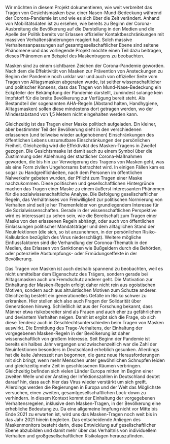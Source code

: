 Wir möchten in diesem Projekt dokumentieren, wie weit verbreitet das Tragen von Gesichtsmasken bzw. einer Nasen-Mund-Bedeckung während der Corona-Pandemie ist und wie es sich über die Zeit verändert. Anhand von Mobilitätsdaten ist zu ersehen, wie bereits zu Beginn der Corona-Ausbreitung die Bevölkerung auf die Darstellung in den Medien und die Apelle der Politik bereits vor Erlassen offizieller Kontaktbeschränkungen mit massiven Verhaltensänderungen reagiert hat. Solch massive Verhaltensanpassungen auf gesamtgesellschaftlicher Ebene sind seltene Phänomene und das vorliegende Projekt möchte einen Teil dazu beitragen, dieses Phänomen am Beispiel des Maskentragens zu beobachten.

Masken sind zu einem sichtbaren Zeichen der Corona-Pandemie geworden. Nach dem die Effektivität von Masken zur Prävention von Ansteckungen zu Beginn der Pandemie noch unklar war und auch von offizieller Seite vom Tragen von Alltagsmasken abgeraten wurde, ist seither wissenschaftlicher und politischer Konsens, dass das Tragen von Mund-Nase-Bedeckung ein Eckpfeiler der Bekämpfung der Pandemie darstellt, zumindest solange kein Impfstoff für die breite Bevölkerung zur Verfügung bereit steht. Als Bestandteil der sogenannten AHA-Regeln (Abstand halten, Handhygiene, Alltagsmasken) sollen diese mindestens dort getragen werden, wo der Mindestabstand von 1,5 Metern nicht eingehalten werden kann.

Gleichzeitig ist das Tragen einer Maske politisch aufgeladen. Ein kleiner, aber bestimmter Teil der Bevölkerung sieht in den verschiedenen erlassenen (und teilweise wieder aufgehobenen) Einschränkungen des öffentlichen Lebens unzumutbare Einschränkungen der persönlichen Freiheit. Gleichzeitig wird die Effektivität des Masken-Tragens in Zweifel gezogen. Die Gesichtsmaske ist damit auch zu einem Symbol über die Zustimmung oder Ablehnung der staatlicher Corona-Maßnahmen geworden, die bis hin zur Verweigerung des Tragens von Masken geht, was als eine Form zivilen Ungehorsams betrachtet wird. In einigen Fällen kam es sogar zu Handgreiflichkeiten, nach dem Personen im öffentlichen Nahverkehr gebeten wurden, der Pflicht zum Tragen einer Maske nachzukommen. 
Diese politischen und gesellschaftlichen Hintergründe machen das Tragen einer Maske zu einem äußerst interessanten Phänomen für die sozialwissenschaftliche Analyse. Die Befolgung gesellschaftlicher Regeln, das Verhältnisses von Freiwilligkeit zur politischen Normierung von Verhalten sind seit je her Themenfelder von grundlegendem Interesse für die Sozialwissenschaften. Gerade in der wissenschaftlichen Perspektive wird es interessant zu sehen sein, wie die Bereitschaft zum Tragen einer Maske von den erlassenen Regeln abhängt, oder auch von öffentlichen Einlassungen politischer Mandatsträger und dem alltäglichen Stand der Neuinfektionen (die sich, so ist anzunehmen, in der persönlichen Risiko-Kalkulation bezüglich des Virus niederschlägt). Weitere mögliche Einflussfaktoren sind die Verhandlung der Coronoa-Thematik in den Medien, das Erlassen von Sanktionen wie Bußgeldern durch die Behörden, oder potenzielle Abstumpfungs- oder Ermüdungseffekte in der Bevölkerung. 

Das Tragen von Masken ist auch deshalb spannend zu beobachten, weil es nicht unmittelbar dem Eigenschutz des Trägers, sondern gerade bei Alltagsmasken auch um Fremdschutz anderer geht. Die Motivation zur Einhaltung der Masken-Regeln erfolgt daher nicht rein aus egoistischen Motiven, sondern auch aus altruistischen Motiven zum Schutze anderer. Gleichzeitig besteht ein generationelles Gefälle im Risiko schwer zu erkranken. Hier stellen sich also auch Fragen der Solidarität über Generationen hinweg. Schließlich ist aus der Forschung bekannt, dass Männer etwa risikobereiter sind als Frauen und auch eher zu gefährlichem und deviantem Verhalten neigen. Damit ist ergibt sich die Frage, ob sich diese Tendenz auch in Geschlechtsunterschieden beim Tragen von Masken auswirkt. Die Ermittlung des Trage-Verhaltens, der Einhaltung der vorgegebenen Masken-Regeln in der Bevölkerung ist daher wissenschaftlich von großem Interesse. 
Seit Beginn der Pandemie ist bereits ein halbes Jahr vergangen und zwischenzeitlich war die Zahl der Neuinfektionen besonders in Deutschland erheblich gesunken. Allerdings hat die kalte Jahreszeit nun begonnen, die ganz neue Herausforderungen mit sich bringt, wenn mehr Menschen unter gewöhnlichen Schnupfen leiden und gleichzeitig mehr Zeit in geschlossenen Räumen verbringen. Gleichzeitig befinden sich vielen Länder Europa mitten im Beginn einer zweiten Welle und der Anstieg der Infektionszahlen in Deutschland deutet darauf hin, dass auch hier das Virus wieder verstärkt um sich greift. Allerdings werden die Regierungen in Europa und der Welt das Möglichste versuchen, einen zweiten, gesamtgesellschaftlichen Lock-down zu verhindern. In diesem Kontext kommt der Einhaltung der vorgegebenen Verhaltensregelen, inklusive dem Masken-Tragen, in der Bevölkerung eine erhebliche Bedeutung zu. Da eine allgemeine Impfung nicht vor Mitte bis Ende 2021 zu erwarten ist, wird uns das Masken-Tragen noch weit bis in das Jahr 2021 hinein begleiten. Das entscheidende Anliegen des Maskenmonitors besteht darin, diese Entwicklung auf gesellschaftlicher Ebene abzubilden und damit mehr über das Verhältnis von individuellem Verhalten und großgesellschaftlichen Risikolagen herauszufinden.
